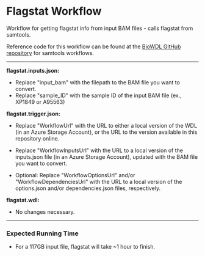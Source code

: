# Flagstat Workflow
Workflow for getting flagstat info from input BAM files - calls flagstat from samtools.

Reference code for this workflow can be found at the [BioWDL GitHub repository](https://github.com/biowdl/tasks/blob/develop/samtools.wdl) for samtools workflows.

---

**flagstat.inputs.json:** 

* Replace "input_bam" with the filepath to the BAM file you want to convert.
* Replace "sample_ID" with the sample ID of the input BAM file (ex., XP1849 or A95563)

**flagstat.trigger.json:**

* Replace "WorkflowUrl" with the URL to either a local version of the WDL (in an Azure Storage Account), or the URL to the version available in this repository online.

* Replace "WorkflowInputsUrl" with the URL to a local version of the inputs.json file (in an Azure Storage Account), updated with the BAM file you want to convert.

* Optional: Replace "WorkflowOptionsUrl" and/or "WorkflowDependenciesUrl" with the URL to a local version of the options.json and/or dependencies.json files, respectively.

**flagstat.wdl:**

* No changes necessary.

---

### Expected Running Time
* For a 117GB input file, flagstat will take ~1 hour to finish.
